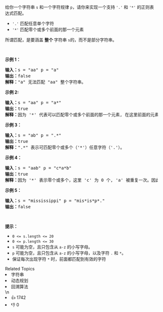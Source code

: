 <p>给你一个字符串 <code>s</code> 和一个字符规律 <code>p</code>，请你来实现一个支持 <code>'.'</code> 和 <code>'*'</code> 的正则表达式匹配。</p>

<ul>
	<li><code>'.'</code> 匹配任意单个字符</li>
	<li><code>'*'</code> 匹配零个或多个前面的那一个元素</li>
</ul>

<p>所谓匹配，是要涵盖 <strong>整个 </strong>字符串 <code>s</code>的，而不是部分字符串。</p>
 

<p><strong>示例 1：</strong></p>

<pre>
<strong>输入：</strong>s = "aa" p = "a"
<strong>输出：</strong>false
<strong>解释：</strong>"a" 无法匹配 "aa" 整个字符串。
</pre>

<p><strong>示例 2:</strong></p>

<pre>
<strong>输入：</strong>s = "aa" p = "a*"
<strong>输出：</strong>true
<strong>解释：</strong>因为 '*' 代表可以匹配零个或多个前面的那一个元素, 在这里前面的元素就是 'a'。因此，字符串 "aa" 可被视为 'a' 重复了一次。
</pre>

<p><strong>示例 3：</strong></p>

<pre>
<strong>输入：</strong>s = "ab" p = ".*"
<strong>输出：</strong>true
<strong>解释：</strong>".*" 表示可匹配零个或多个（'*'）任意字符（'.'）。
</pre>

<p><strong>示例 4：</strong></p>

<pre>
<strong>输入：</strong>s = "aab" p = "c*a*b"
<strong>输出：</strong>true
<strong>解释：</strong>因为 '*' 表示零个或多个，这里 'c' 为 0 个, 'a' 被重复一次。因此可以匹配字符串 "aab"。
</pre>

<p><strong>示例 5：</strong></p>

<pre>
<strong>输入：</strong>s = "mississippi" p = "mis*is*p*."
<strong>输出：</strong>false</pre>

<p> </p>

<p><strong>提示：</strong></p>

<ul>
	<li><code>0 <= s.length <= 20</code></li>
	<li><code>0 <= p.length <= 30</code></li>
	<li><code>s</code> 可能为空，且只包含从 <code>a-z</code> 的小写字母。</li>
	<li><code>p</code> 可能为空，且只包含从 <code>a-z</code> 的小写字母，以及字符 <code>.</code> 和 <code>*</code>。</li>
	<li>保证每次出现字符 <code>*</code> 时，前面都匹配到有效的字符</li>
</ul>
<div><div>Related Topics</div><div><li>字符串</li><li>动态规划</li><li>回溯算法</li></div></div>\n<div><li>👍 1742</li><li>👎 0</li></div>